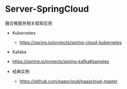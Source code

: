 # Server-SpringCloud

融合微服务相关框架应用

- Kubernetes
  
  - https://spring.io/projects/spring-cloud-kubernetes
- Kafaka
  
- https://spring.io/projects/spring-kafka#samples
  
- 经典实例
  
  - https://github.com/paascloud/paascloud-master
  